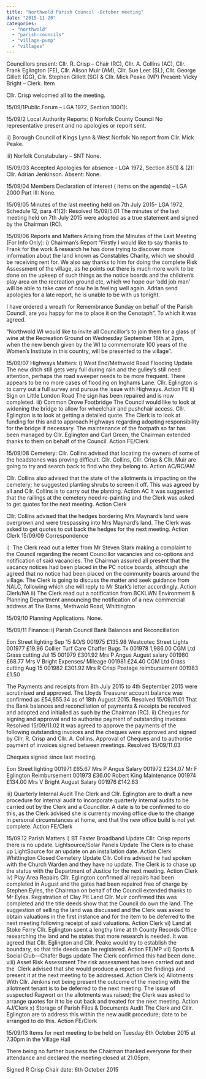 ```yaml
---
title: "Northwold Parish Council -October meeting"
date: "2015-11-20"
categories: 
  - "northwold"
  - "parish-councils"
  - "village-pump"
  - "villages"
---
```


Councillors present: Cllr. R. Crisp – Chair (RC), Cllr. A. Collins (AC), Cllr. Frank Eglington (FE), Cllr. Alison Muir (AM), Cllr. Sue Leet (SL), Cllr. George Gillett (GG), Cllr. Stephen Gillett (SG) & Cllr. Mick Peake (MP) Present: Vicky Bright – Clerk. Item

Cllr. Crisp welcomed all to the meeting.

15/09/1Public Forum – LGA 1972, Section 100(1):

15/09/2 Local Authority Reports: i) Norfolk County Council No representative present and no apologies or report sent.

ii) Borough Council of Kings Lynn & West Norfolk No report from Cllr. Mick Peake.

iii) Norfolk Constabulary – SNT None.

15/09/03 Accepted Apologies for absence - LGA 1972, Section 85(1) & (2): Cllr. Adrian Jenkinson. Absent: None.

15/09/04 Members Declaration of Interest ( items on the agenda) – LGA 2000 Part III: None.

15/09/05 Minutes of the last meeting held on 7th July 2015- LGA 1972, Schedule 12, para 41(2): Resolved 15/09/5.01 The minutes of the last meeting held on 7th July 2015 were adopted as a true statement and signed by the Chairman (RC).

15/09/06 Reports and Matters Arising from the Minutes of the Last Meeting (For Info Only): i) Chairman’s Report “Firstly I would like to say thanks to Frank for the work & research he has done trying to discover more information about the land known as Constables Charity, which we should be receiving rent for. We also say thanks to him for doing the complete Risk Assessment of the village, as he points out there is much more work to be done on the upkeep of such things as the notice boards and the children’s play area on the recreation ground etc, which we hope our ‘odd job man’ will be able to take care of now he is feeling well again. Adrian send apologies for a late report, he is unable to be with us tonight.

I have ordered a wreath for Remembrance Sunday on behalf of the Parish Council, are you happy for me to place it on the Cenotaph”. To which it was agreed.

“Northwold WI would like to invite all Councillor’s to join them for a glass of wine at the Recreation Ground on Wednesday September 16th at 2pm, when the new bench given by the WI to commemorate 100 years of the Women’s Institute in this country, will be presented to the village”.

15/09/07 Highways Matters: i) West End/Methwold Road Flooding Update The new ditch still gets very full during rain and the gulley’s still need attention, perhaps the road sweeper needs to be more frequent. There appears to be no more cases of flooding on Inghams Lane. Cllr. Eglington is to carry out a full survey and pursue the issue with Highways. Action FE ii) Sign on Little London Road The sign has been repaired and is now completed. iii) Common Drove Footbridge The Council would like to look at widening the bridge to allow for wheelchair and pushchair access. Cllr. Eglington is to look at getting a detailed quote. The Clerk is to look at funding for this and to approach Highways regarding adopting responsibility for the bridge if necessary. The maintenance of the footpath so far has been managed by Cllr. Eglington and Carl Green, the Chairman extended thanks to them on behalf of the Council. Action FE/Clerk

15/09/08 Cemetery: Cllr. Collins advised that locating the owners of some of the headstones was proving difficult. Cllr. Collins, Cllr. Crisp & Cllr. Muir are going to try and search back to find who they belong to. Action AC/RC/AM

Cllr. Collins also advised that the state of the allotments is impacting on the cemetery; he suggested planting shrubs to screen it off. This was agreed by all and Cllr. Collins is to carry out the planting. Action AC It was suggested that the railings at the cemetery need re-painting and the Clerk was asked to get quotes for the next meeting. Action Clerk

Cllr. Collins advised that the hedges bordering Mrs Maynard’s land were overgrown and were trespassing into Mrs Maynard’s land. The Clerk was asked to get quotes to cut back the hedges for the next meeting. Action Clerk 15/09/09 Correspondence

i)  The Clerk read out a letter from Mr Steven Stark making a complaint to the Council regarding the recent Councillor vacancies and co-options and notification of said vacancies. The Chairman assured all present that the vacancy notices had been placed in the PC notice boards, although she agreed that no notice had been placed on the community boards around the village. The Clerk is going to discuss the matter and seek guidance from NALC, following which she will reply to Mr Stark’s letter accordingly. Action Clerk/NA ii) The Clerk read out a notification from BCKLWN Environment & Planning Department announcing the notification of a new commercial address at The Barns, Methwold Road, Whittington

15/09/10 Planning Applications. None.

15/09/11 Finance: i) Parish Council Bank Balances and Reconciliation

Eon Street lighting Sep 15 &O/S 001975 £135.98 Westcotec Street Lights 001977 £19.96 Collier Turf Care Chaffer Bugs Tx 001978 1,986.00 CGM Ltd Grass cutting Jul 15 001979 £301.92 Mrs P Angus August salary 001980 £68.77 Mrs V Bright Expenses/ Mileage 001981 £24.40 CGM Ltd Grass cutting Aug 15 001982 £301.92 Mrs R Crisp Postage reimbursement 001983 £1.50

The Payments and receipts from 8th July 2015 to 4th September 2015 were scrutinised and approved. The Lloyds Treasurer account balance was confirmed as £54,655.34 as of 18th August 2015. Resolved 15/09/11.01 That the Bank balances and reconciliation of payments & receipts be received and adopted and initialled as such by the Chairman (RC). ii) Cheques for signing and approval and to authorise payment of outstanding invoices Resolved 15/09/11.02 It was agreed to approve the payments of the following outstanding invoices and the cheques were approved and signed by Cllr. R. Crisp and Cllr. A. Collins. Approval of Cheques and to authorise payment of invoices signed between meetings. Resolved 15/09/11.03

Cheques signed since last meeting.

Eon Street lighting 001971 £65.67 Mrs P Angus Salary 001972 £234.07 Mr F Eglington Reimbursement 001973 £36.00 Robert King Maintenance 001974 £134.00 Mrs V Bright August Salary 001976 £142.63

iii) Quarterly Internal Audit The Clerk and Cllr. Eglington are to draft a new procedure for internal audit to incorporate quarterly internal audits to be carried out by the Clerk and a Councillor. A date is to be confirmed to do this, as the Clerk advised she is currently moving office due to the change in personal circumstances at home, and that the new office build is not yet complete. Action FE/Clerk

15/09.12 Parish Matters i) BT Faster Broadband Update Cllr. Crisp reports there is no update. Lightsource/Solar Panels Update The Clerk is to chase up LightSource for an update on an installation date. Action Clerk Whittington Closed Cemetery Update Cllr. Collins advised he had spoken with the Church Warden and they have no update. The Clerk is to chase up the status with the Department of Justice for the next meeting. Action Clerk iv) Play Area Repairs Cllr. Eglington confirmed all repairs had been completed in August and the gates had been repaired free of charge by Stephen Eyles, the Chairman on behalf of the Council extended thanks to Mr Eyles. Registration of Clay Pit Land Cllr. Muir confirmed this was completed and the title deeds show that the Council do own the land. The suggestion of selling the land was discussed and the Clerk was asked to obtain valuations in the first instance and for the item to be deferred to the next meeting following receipt of said valuations. Action Clerk vi) Land at Stoke Ferry Cllr. Eglington spent a lengthy time at th County Records Office researching the land and he states that more research is needed. It was agreed that Cllr. Eglington and Cllr. Peake would try to establish the boundary, so that title deeds can be registered. Action FE/MP vii) Sports & Social Club—Chafer Bugs update The Clerk confirmed this had been done. viii) Asset Risk Assessment The risk assessment has been carried out and the  Clerk advised that she would produce a report on the findings and present it at the next meeting to be addressed. Action Clerk ix) Allotments With Cllr. Jenkins not being present the outcome of the meeting with the allotment tenant is to be deferred to the next meeting. The issue of suspected Ragwort on the allotments was raised; the Clerk was asked to arrange quotes for it to be cut back and treated for the next meeting. Action AJ/Clerk x) Storage of Parish Files & Documents Audit The Clerk and Cillr. Eglington are to address this within the new audit procedure; date to be arranged to do this. Action FE/Clerk

15/09/13 Items for next meeting to be held on Tuesday 6th October 2015 at 7.30pm in the Village Hall

There being no further business the Chairman thanked everyone for their attendance and declared the meeting closed at 21.05pm.

Signed R Crisp Chair date: 6th October 2015
